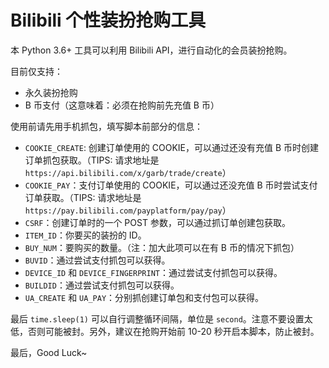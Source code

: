 # Bilibili 个性装扮抢购工具

本 Python 3.6+ 工具可以利用 Bilibili API，进行自动化的会员装扮抢购。

目前仅支持：

* 永久装扮抢购
* B 币支付（这意味着：必须在抢购前先充值 B 币）

使用前请先用手机抓包，填写脚本前部分的信息：

* `COOKIE_CREATE`: 创建订单使用的 COOKIE，可以通过还没有充值 B 币时创建订单抓包获取。（TIPS: 请求地址是 `https://api.bilibili.com/x/garb/trade/create`）
* `COOKIE_PAY`：支付订单使用的 COOKIE，可以通过还没充值 B 币时尝试支付订单获取。（TIPS: 请求地址是 `https://pay.bilibili.com/payplatform/pay/pay`）
* `CSRF`：创建订单时的一个 POST 参数，可以通过抓订单创建包获取。
* `ITEM_ID`：你要买的装扮的 ID。
* `BUY_NUM`：要购买的数量。（注：加大此项可以在有 B 币的情况下抓包）
* `BUVID`：通过尝试支付抓包可以获得。
* `DEVICE_ID` 和 `DEVICE_FINGERPRINT`：通过尝试支付抓包可以获得。
* `BUILDID`：通过尝试支付抓包可以获得。
* `UA_CREATE` 和 `UA_PAY`：分别抓创建订单包和支付包可以获得。

最后 `time.sleep(1)` 可以自行调整循环间隔，单位是 `second`。注意不要设置太低，否则可能被封。另外，建议在抢购开始前 10-20 秒开启本脚本，防止被封。

最后，Good Luck~
